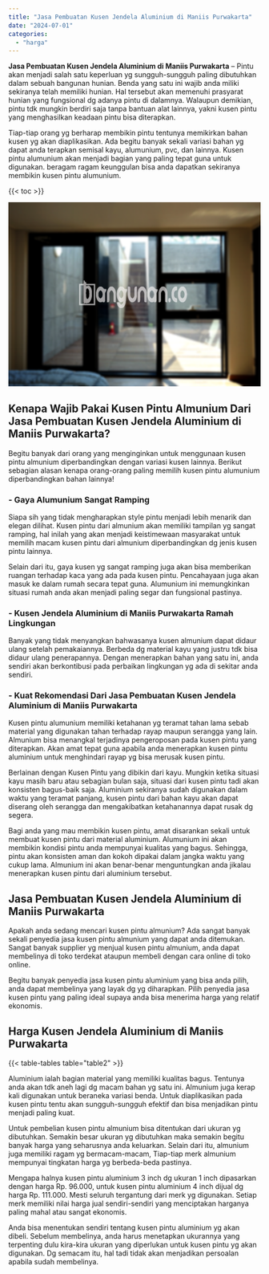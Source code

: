 ```yaml
---
title: "Jasa Pembuatan Kusen Jendela Aluminium di Maniis Purwakarta"
date: "2024-07-01"
categories: 
  - "harga"
---
```


**Jasa Pembuatan Kusen Jendela Aluminium di Maniis Purwakarta** – Pintu akan menjadi salah satu keperluan yg sungguh-sungguh paling dibutuhkan dalam sebuah bangunan hunian. Benda yang satu ini wajib anda miliki sekiranya telah memiliki hunian. Hal tersebut akan memenuhi prasyarat hunian yang fungsional dg adanya pintu di dalamnya. Walaupun demikian, pintu tdk mungkin berdiri saja tanpa bantuan alat lainnya, yakni kusen pintu yang menghasilkan keadaan pintu bisa diterapkan.

Tiap-tiap orang yg berharap membikin pintu tentunya memikirkan bahan kusen yg akan diaplikasikan. Ada begitu banyak sekali variasi bahan yg dapat anda terapkan semisal kayu, alumunium, pvc, dan lainnya. Kusen pintu alumunium akan menjadi bagian yang paling tepat guna untuk digunakan. beragam ragam keunggulan bisa anda dapatkan sekiranya membikin kusen pintu alumunium.

{{< toc >}}

![Jasa Pembuatan Kusen Jendela Aluminium di Maniis Purwakarta](/images/harga-kusen-jendela-alumunium-31.png)

## Kenapa Wajib Pakai Kusen Pintu Almunium Dari Jasa Pembuatan Kusen Jendela Aluminium di Maniis Purwakarta?

Begitu banyak dari orang yang menginginkan untuk menggunaan kusen pintu almunium diperbandingkan dengan variasi kusen lainnya. Berikut sebagian alasan kenapa orang-orang paling memilih kusen pintu alumunium diperbandingkan bahan lainnya!

### \- Gaya Alumunium Sangat Ramping

Siapa sih yang tidak mengharapkan style pintu menjadi lebih menarik dan elegan dilihat. Kusen pintu dari almunium akan memiliki tampilan yg sangat ramping, hal inilah yang akan menjadi keistimewaan masyarakat untuk memilih macam kusen pintu dari almunium diperbandingkan dg jenis kusen pintu lainnya.

Selain dari itu, gaya kusen yg sangat ramping juga akan bisa memberikan ruangan terhadap kaca yang ada pada kusen pintu. Pencahayaan juga akan masuk ke dalam rumah secara tepat guna. Alumunium ini memungkinkan situasi rumah anda akan menjadi paling segar dan fungsional pastinya.

### \- Kusen Jendela Aluminium di Maniis Purwakarta Ramah Lingkungan

Banyak yang tidak menyangkan bahwasanya kusen almunium dapat didaur ulang setelah pemakaiannya. Berbeda dg material kayu yang justru tdk bisa didaur ulang penerapannya. Dengan menerapkan bahan yang satu ini, anda sendiri akan berkontibusi pada perbaikan lingkungan yg ada di sekitar anda sendiri.

### \- Kuat Rekomendasi Dari Jasa Pembuatan Kusen Jendela Aluminium di Maniis Purwakarta

Kusen pintu alumunium memiliki ketahanan yg teramat tahan lama sebab material yang digunakan tahan terhadap rayap maupun serangga yang lain. Almunium bisa menangkal terjadinya pengeroposan pada kusen pintu yang diterapkan. Akan amat tepat guna apabila anda menerapkan kusen pintu aluminium untuk menghindari rayap yg bisa merusak kusen pintu.

Berlainan dengan Kusen Pintu yang dibikin dari kayu. Mungkin ketika situasi kayu masih baru atau sebagian bulan saja, situasi dari kusen pintu tadi akan konsisten bagus-baik saja. Aluminium sekiranya sudah digunakan dalam waktu yang teramat panjang, kusen pintu dari bahan kayu akan dapat diserang oleh serangga dan mengakibatkan ketahanannya dapat rusak dg segera.

Bagi anda yang mau membikin kusen pintu, amat disarankan sekali untuk membuat kusen pintu dari material aluminium. Alumunium ini akan membikin kondisi pintu anda mempunyai kualitas yang bagus. Sehingga, pintu akan konsisten aman dan kokoh dipakai dalam jangka waktu yang cukup lama. Almunium ini akan benar-benar menguntungkan anda jikalau menerapkan kusen pintu dari aluminium tersebut.

## Jasa Pembuatan Kusen Jendela Aluminium di Maniis Purwakarta

Apakah anda sedang mencari kusen pintu almunium? Ada sangat banyak sekali penyedia jasa kusen pintu almunium yang dapat anda ditemukan. Sangat banyak supplier yg menjual kusen pintu almunium, anda dapat membelinya di toko terdekat ataupun membeli dengan cara online di toko online.

Begitu banyak penyedia jasa kusen pintu aluminium yang bisa anda pilih, anda dapat membelinya yang layak dg yg diharapkan. Pilih penyedia jasa kusen pintu yang paling ideal supaya anda bisa menerima harga yang relatif ekonomis.

## Harga Kusen Jendela Aluminium di Maniis Purwakarta

{{< table-tables table="table2" >}}

Aluminium ialah bagian material yang memiliki kualitas bagus. Tentunya anda akan tdk aneh lagi dg macam bahan yg satu ini. Almunium juga kerap kali digunakan untuk beraneka variasi benda. Untuk diaplikasikan pada kusen pintu tentu akan sungguh-sungguh efektif dan bisa menjadikan pintu menjadi paling kuat.

Untuk pembelian kusen pintu almunium bisa ditentukan dari ukuran yg dibutuhkan. Semakin besar ukuran yg dibutuhkan maka semakin begitu banyak harga yang seharusnya anda keluarkan. Selain dari itu, almunium juga memiliki ragam yg bermacam-macam, Tiap-tiap merk almunium mempunyai tingkatan harga yg berbeda-beda pastinya.

Mengapa halnya kusen pintu aluminium 3 inch dg ukuran 1 inch dipasarkan dengan harga Rp. 96.000, untuk kusen pintu aluminium 4 inch dijual dg harga Rp. 111.000. Mesti seluruh tergantung dari merk yg digunakan. Setiap merk memiliki nilai harga jual sendiri-sendiri yang menciptakan harganya paling mahal atau sangat ekonomis.

Anda bisa menentukan sendiri tentang kusen pintu aluminium yg akan dibeli. Sebelum membelinya, anda harus menetapkan ukurannya yang terpenting dulu kira-kira ukuran yang diperlukan untuk kusen pintu yg akan digunakan. Dg semacam itu, hal tadi tidak akan menjadikan persoalan apabila sudah membelinya.
